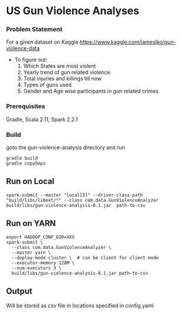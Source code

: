 # US Gun Violence Analyses

### Problem Statement
For a given dataset on Kaggle
https://www.kaggle.com/jameslko/gun-violence-data

* To figure out:
    1. Which States are most violent
    2. Yearly trend of gun related violence
    3. Total injuries and killings till now
    4. Types of guns used
    5. Gender and Age wise participants in gun related crimes
### Prerequisites

Gradle, 
Scala 2.11,
Spark 2.2.1

### Build
goto the gun-violence-analysis directory and run
```
gradle build
gradle copyDeps
```

## Run on Local

```
spark-submit --master "local[3]" --driver-class-path "build/libs/libext/*" --class com.data.GunViolenceAnalyzer build/libs/gun-violence-analysis-0.1.jar  path-to-csv
```


## Run on YARN

```
export HADOOP_CONF_DIR=XXX
spark-submit \
  --class com.data.GunViolenceAnalyzer \
  --master yarn \
  --deploy-mode cluster \  # can be client for client mode
  --executor-memory 128M \
  --num-executors 3 \
  build/libs/gun-violence-analysis-0.1.jar path-to-csv
```

## Output
Will be stored as csv file in locations specified in config.yaml